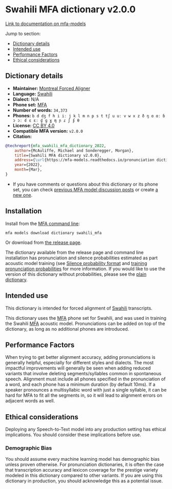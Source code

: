 
# Swahili MFA dictionary v2.0.0

[Link to documentation on mfa-models](https://mfa-models.readthedocs.io/en/main/dictionary/swahili_mfa.html)

Jump to section:

- [Dictionary details](#dictionary-details)
- [Intended use](#intended-use)
- [Performance Factors](#performance-factors)
- [Ethical considerations](#ethical-considerations)

## Dictionary details

- **Maintainer:** [Montreal Forced Aligner](https://montreal-forced-aligner.readthedocs.io/)
- **Language:** [Swahili](https://en.wikipedia.org/wiki/Swahili_language)
- **Dialect:** N/A
- **Phone set:** [MFA](https://mfa-models.readthedocs.io/en/refactor/mfa_phone_set.html#swahili)
- **Number of words:** `34,373`
- **Phones:** `b d dʒ f h i iː j k l m n p s t tʃ u uː v w x z ð ŋ ɑ ɑː ɓ ɔ ɔː ɗ ɛ ɛː ɠ ɡ ɣ ɱ ɲ ɾ ʃ ʄ θ`
- **License:** [CC BY 4.0](https://github.com/MontrealCorpusTools/mfa-models/tree/main/dictionary/swahili/mfa/v2.0.0/LICENSE)
- **Compatible MFA version:** `v2.0.0`
- **Citation:**

```bibtex
@techreport{mfa_swahili_mfa_dictionary_2022,
	author={McAuliffe, Michael and Sonderegger, Morgan},
	title={Swahili MFA dictionary v2.0.0},
	address={\url{https://mfa-models.readthedocs.io/pronunciation dictionary/Swahili/Swahili MFA dictionary v2_0_0.html}},
	year={2022},
	month={Mar},
}
```

- If you have comments or questions about this dictionary or its phone set, you can check [previous MFA model discussion posts](https://github.com/MontrealCorpusTools/mfa-models/discussions?discussions_q=Swahili+MFA+dictionary+v2.0.0) or create [a new one](https://github.com/MontrealCorpusTools/mfa-models/discussions/new).

## Installation

Install from the [MFA command line](https://montreal-forced-aligner.readthedocs.io/en/latest/user_guide/models/index.html):

```
mfa models download dictionary swahili_mfa
```

Or download from [the release page](https://github.com/MontrealCorpusTools/mfa-models/releases/tag/dictionary-swahili_mfa-v2.0.0).

The dictionary available from the release page and command line installation has pronunciation and silence probabilities estimated as part acoustic model training (see [Silence probability format](https://montreal-forced-aligner.readthedocs.io/en/latest/user_guide/dictionary.html#silence-probabilities) and [training pronunciation probabilities](https://montreal-forced-aligner.readthedocs.io/en/latest/user_guide/workflows/training_dictionary.html) for more information.  If you would like to use the version of this dictionary without probabilities, please see the [plain dictionary](https://raw.githubusercontent.com/MontrealCorpusTools/mfa-models/main/dictionary/swahili/mfa/swahili_mfa.dict).

## Intended use

This dictionary is intended for forced alignment of [Swahili](https://en.wikipedia.org/wiki/Swahili_language) transcripts.

This dictionary uses the [MFA](https://mfa-models.readthedocs.io/en/refactor/mfa_phone_set.html#swahili) phone set for Swahili, and was used in training the Swahili [MFA](https://mfa-models.readthedocs.io/en/refactor/mfa_phone_set.html#swahili) acoustic model. Pronunciations can be added on top of the dictionary, as long as no additional phones are introduced.

## Performance Factors

When trying to get better alignment accuracy, adding pronunciations is generally helpful, especially for different styles and dialects. The most impactful improvements will generally be seen when adding reduced variants that involve deleting segments/syllables common in spontaneous speech.  Alignment must include all phones specified in the pronunciation of a word, and each phone has a minimum duration (by default 10ms). If a speaker pronounces a multisyllabic word with just a single syllable, it can be hard for MFA to fit all the segments in, so it will lead to alignment errors on adjacent words as well.

## Ethical considerations

Deploying any Speech-to-Text model into any production setting has ethical implications. You should consider these implications before use.

### Demographic Bias

You should assume every machine learning model has demographic bias unless proven otherwise. For pronunciation dictionaries, it is often the case that transcription accuracy and lexicon coverage for the prestige variety modeled in this dictionary compared to other variants. If you are using this dictionary in production, you should acknowledge this as a potential issue.
